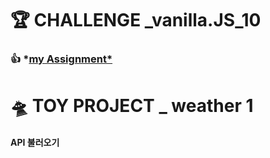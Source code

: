 # 🏆 CHALLENGE _vanilla.JS_10
### 👍 *[my Assignment*](https://github.com/gay0ung/JavaScript/tree/master/Challenges/assignment%2010)

# 🛸 TOY PROJECT _ weather 1
#### API 불러오기
